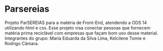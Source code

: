 # Parsereias
Projeto ParSEREIAS para a matéria de Front-End, atendendo a ODS 14 utilizando html e css. Esse projeto visa conectar pessoas que fornecem matéria prima reciclável com empresas que façam bom uso desse material.
Integrantes do grupo: Maria Eduarda da Silva Lima, Kelcilene Tomie e Rodrigo Câmara.
